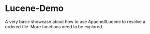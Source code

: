 # Lucene-Demo

A very basic showcase about how to use Apache#Lucene to resolve a ordered file.
More functions need to be explored.
